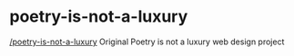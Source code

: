 # poetry-is-not-a-luxury
[/poetry-is-not-a-luxury](https://alexmayberry.net/poetry-is-not-a-luxury)
Original Poetry is not a luxury web design project
